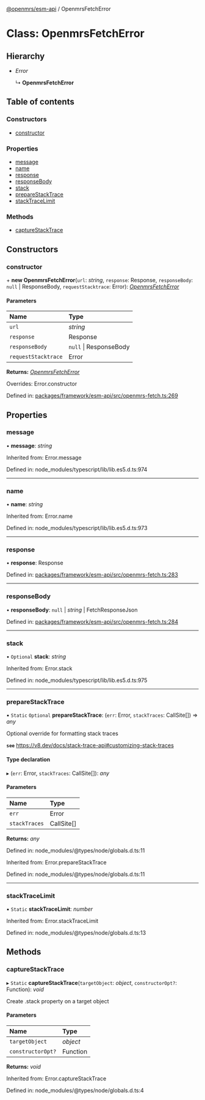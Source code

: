[@openmrs/esm-api](../API.md) / OpenmrsFetchError

# Class: OpenmrsFetchError

## Hierarchy

- *Error*

  ↳ **OpenmrsFetchError**

## Table of contents

### Constructors

- [constructor](openmrsfetcherror.md#constructor)

### Properties

- [message](openmrsfetcherror.md#message)
- [name](openmrsfetcherror.md#name)
- [response](openmrsfetcherror.md#response)
- [responseBody](openmrsfetcherror.md#responsebody)
- [stack](openmrsfetcherror.md#stack)
- [prepareStackTrace](openmrsfetcherror.md#preparestacktrace)
- [stackTraceLimit](openmrsfetcherror.md#stacktracelimit)

### Methods

- [captureStackTrace](openmrsfetcherror.md#capturestacktrace)

## Constructors

### constructor

\+ **new OpenmrsFetchError**(`url`: *string*, `response`: Response, `responseBody`: ``null`` \| ResponseBody, `requestStacktrace`: Error): [*OpenmrsFetchError*](openmrsfetcherror.md)

#### Parameters

| Name | Type |
| :------ | :------ |
| `url` | *string* |
| `response` | Response |
| `responseBody` | ``null`` \| ResponseBody |
| `requestStacktrace` | Error |

**Returns:** [*OpenmrsFetchError*](openmrsfetcherror.md)

Overrides: Error.constructor

Defined in: [packages/framework/esm-api/src/openmrs-fetch.ts:269](https://github.com/openmrs/openmrs-esm-core/blob/master/packages/framework/esm-api/src/openmrs-fetch.ts#L269)

## Properties

### message

• **message**: *string*

Inherited from: Error.message

Defined in: node_modules/typescript/lib/lib.es5.d.ts:974

___

### name

• **name**: *string*

Inherited from: Error.name

Defined in: node_modules/typescript/lib/lib.es5.d.ts:973

___

### response

• **response**: Response

Defined in: [packages/framework/esm-api/src/openmrs-fetch.ts:283](https://github.com/openmrs/openmrs-esm-core/blob/master/packages/framework/esm-api/src/openmrs-fetch.ts#L283)

___

### responseBody

• **responseBody**: ``null`` \| *string* \| FetchResponseJson

Defined in: [packages/framework/esm-api/src/openmrs-fetch.ts:284](https://github.com/openmrs/openmrs-esm-core/blob/master/packages/framework/esm-api/src/openmrs-fetch.ts#L284)

___

### stack

• `Optional` **stack**: *string*

Inherited from: Error.stack

Defined in: node_modules/typescript/lib/lib.es5.d.ts:975

___

### prepareStackTrace

▪ `Static` `Optional` **prepareStackTrace**: (`err`: Error, `stackTraces`: CallSite[]) => *any*

Optional override for formatting stack traces

**`see`** https://v8.dev/docs/stack-trace-api#customizing-stack-traces

#### Type declaration

▸ (`err`: Error, `stackTraces`: CallSite[]): *any*

#### Parameters

| Name | Type |
| :------ | :------ |
| `err` | Error |
| `stackTraces` | CallSite[] |

**Returns:** *any*

Defined in: node_modules/@types/node/globals.d.ts:11

Inherited from: Error.prepareStackTrace

Defined in: node_modules/@types/node/globals.d.ts:11

___

### stackTraceLimit

▪ `Static` **stackTraceLimit**: *number*

Inherited from: Error.stackTraceLimit

Defined in: node_modules/@types/node/globals.d.ts:13

## Methods

### captureStackTrace

▸ `Static` **captureStackTrace**(`targetObject`: *object*, `constructorOpt?`: Function): *void*

Create .stack property on a target object

#### Parameters

| Name | Type |
| :------ | :------ |
| `targetObject` | *object* |
| `constructorOpt?` | Function |

**Returns:** *void*

Inherited from: Error.captureStackTrace

Defined in: node_modules/@types/node/globals.d.ts:4
